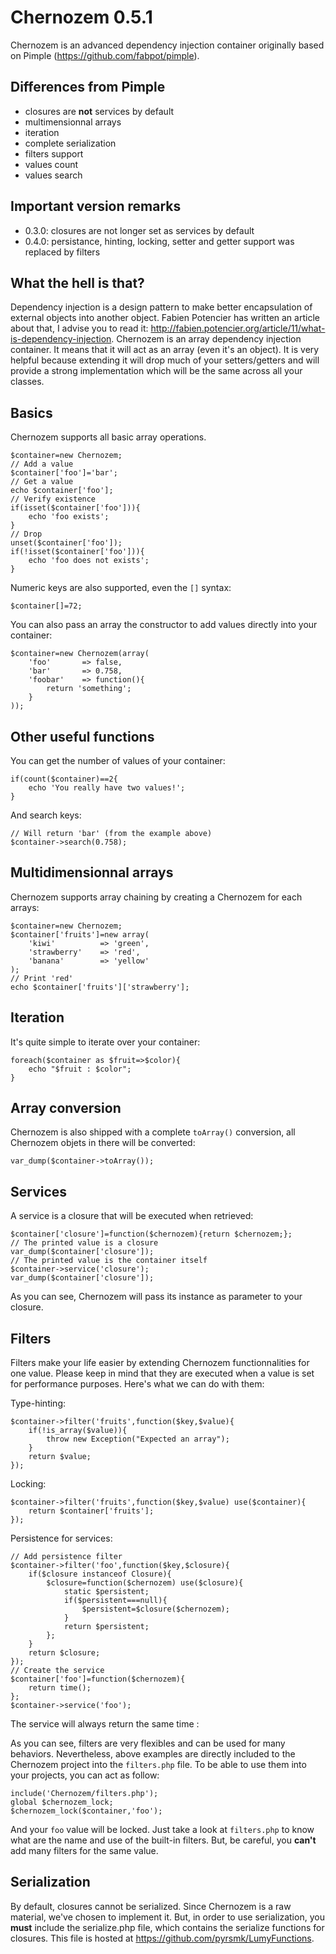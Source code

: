 Chernozem 0.5.1
===============

Chernozem is an advanced dependency injection container originally based on Pimple (https://github.com/fabpot/pimple).

Differences from Pimple
-----------------------

- closures are __not__ services by default
- multimensionnal arrays
- iteration
- complete serialization
- filters support
- values count
- values search

Important version remarks
-------------------------

- 0.3.0: closures are not longer set as services by default
- 0.4.0: persistance, hinting, locking, setter and getter support was replaced by filters

What the hell is that?
----------------------

Dependency injection is a design pattern to make better encapsulation of external objects into another object. Fabien Potencier has written an article about that, I advise you to read it: http://fabien.potencier.org/article/11/what-is-dependency-injection. Chernozem is an array dependency injection container. It means that it will act as an array (even it's an object). It is very helpful because extending it will drop much of your setters/getters and will provide a strong implementation which will be the same across all your classes.

Basics
------

Chernozem supports all basic array operations.

    $container=new Chernozem;
    // Add a value
    $container['foo']='bar';
    // Get a value
    echo $container['foo'];
    // Verify existence
    if(isset($container['foo'])){
        echo 'foo exists';
    }
    // Drop
    unset($container['foo']);
    if(!isset($container['foo'])){
        echo 'foo does not exists';
    }

Numeric keys are also supported, even the `[]` syntax:

    $container[]=72;

You can also pass an array the constructor to add values directly into your container:

    $container=new Chernozem(array(
        'foo'       => false,
        'bar'       => 0.758,
        'foobar'    => function(){
            return 'something';
        }
    ));

Other useful functions
----------------------

You can get the number of values of your container:

    if(count($container)==2{
        echo 'You really have two values!';
    }

And search keys:

    // Will return 'bar' (from the example above)
    $container->search(0.758);

Multidimensionnal arrays
------------------------

Chernozem supports array chaining by creating a Chernozem for each arrays:

    $container=new Chernozem;
    $container['fruits']=new array(
        'kiwi'          => 'green',
        'strawberry'    => 'red',
        'banana'        => 'yellow'
    );
    // Print 'red'
    echo $container['fruits']['strawberry'];

Iteration
---------

It's quite simple to iterate over your container:

    foreach($container as $fruit=>$color){
        echo "$fruit : $color";
    }

Array conversion
----------------

Chernozem is also shipped with a complete `toArray()` conversion, all Chernozem objets in there will be converted:

    var_dump($container->toArray());

Services
--------

A service is a closure that will be executed when retrieved:

    $container['closure']=function($chernozem){return $chernozem;};
    // The printed value is a closure
    var_dump($container['closure']);
    // The printed value is the container itself
    $container->service('closure');
    var_dump($container['closure']);

As you can see, Chernozem will pass its instance as parameter to your closure.

Filters
-------

Filters make your life easier by extending Chernozem functionnalities for one value. Please keep in mind that they are executed when a value is set for performance purposes. Here's what we can do with them:

Type-hinting:

    $container->filter('fruits',function($key,$value){
        if(!is_array($value)){
            throw new Exception("Expected an array");
        }
        return $value;
    });

Locking:

    $container->filter('fruits',function($key,$value) use($container){
        return $container['fruits'];
    });

Persistence for services:

    // Add persistence filter
    $container->filter('foo',function($key,$closure){
        if($closure instanceof Closure){
            $closure=function($chernozem) use($closure){
                static $persistent;
                if($persistent===null){
                    $persistent=$closure($chernozem);
                }
                return $persistent;
            };
        }
        return $closure;
    });
    // Create the service
    $container['foo']=function($chernozem){
        return time();
    };
    $container->service('foo');

The service will always return the same time :

As you can see, filters are very flexibles and can be used for many behaviors. Nevertheless, above examples are directly included to the Chernozem project into the `filters.php` file. To be able to use them into your projects, you can act as follow:

    include('Chernozem/filters.php');
    global $chernozem_lock;
    $chernozem_lock($container,'foo');

And your `foo` value will be locked. Just take a look at `filters.php` to know what are the name and use of the built-in filters. But, be careful, you __can't__ add many filters for the same value.

Serialization
-------------

By default, closures cannot be serialized. Since Chernozem is a raw material, we've chosen to implement it. But, in order to use serialization, you __must__ include the serialize.php file, which contains the serialize functions for closures. This file is hosted at https://github.com/pyrsmk/LumyFunctions.
